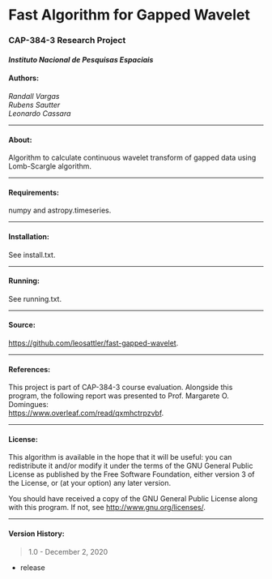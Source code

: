 # Fast Algorithm for Gapped Wavelet  
### CAP-384-3 Research Project  
#### *Instituto Nacional de Pesquisas Espaciais*  

#### Authors:
*Randall Vargas*  
*Rubens Sautter*  
*Leonardo Cassara*  
__________________________________________________
#### About: 

Algorithm to calculate continuous wavelet transform of gapped data using Lomb-Scargle algorithm.
 
____________________________________________________________
#### Requirements:  
numpy and astropy.timeseries.

____________________________________________________________
#### Installation:  
See install.txt.

____________________________________________________________
#### Running:  
See running.txt.

____________________________________________________________
#### Source:  
<https://github.com/leosattler/fast-gapped-wavelet>.

____________________________________________________________
#### References:  
This project is part of CAP-384-3 course evaluation. Alongside this program, the following report was presented to Prof. Margarete O. Domingues:  
<https://www.overleaf.com/read/qxmhctrpzvbf>.

__________________________________________________
#### License: 

This algorithm is available in the hope 
that it will be useful: you can redistribute it and/or 
modify it under the terms of the GNU General Public License 
as published by the Free Software Foundation, either version 
3 of the License, or (at your option) any later version.  

You should have received a copy of the GNU General Public License 
along with this program. If not, see <http://www.gnu.org/licenses/>.

____________________________________________________________
#### Version History:  
> 1.0 - December 2, 2020  
- release
